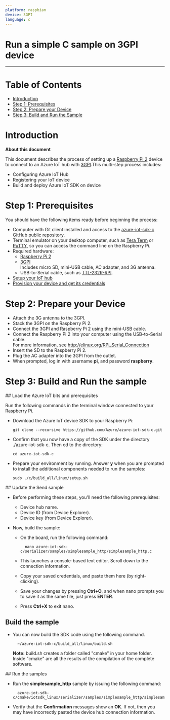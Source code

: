```yaml
---
platform: raspbian
device: 3GPI
language: c
---
```


Run a simple C sample on 3GPI device
===
---

# Table of Contents

-   [Introduction](#Introduction)
-   [Step 1: Prerequisites](#Step-1-Prerequisites)
-   [Step 2: Prepare your Device](#Step-2-PrepareDevice)
-   [Step 3: Build and Run the Sample](#Step-3-Build)

<a name="Introduction"></a>
# Introduction

**About this document**

This document describes the process of setting up a [Raspberry Pi 2](https://www.raspberrypi.org/) device to connect to an Azure IoT hub with [3GPI](http://www.mechatrax.com/products/3gpi).This multi-step process includes:
-   Configuring Azure IoT Hub
-   Registering your IoT device
-   Build and deploy Azure IoT SDK on device

<a name="Step-1-Prerequisites"></a>
# Step 1: Prerequisites

You should have the following items ready before beginning the process:
-   Computer with Git client installed and access to the
    [azure-iot-sdk-c](https://github.com/Azure/azure-iot-sdk-c) GitHub public repository.
-   Terminal emulator on your desktop computer, such as [Tera Term](https://osdn.jp/projects/ttssh2/) or [PuTTY](http://www.putty.org/), so you can access the command line on the Raspberry Pi.
- Required hardware:  
  - [Raspberry Pi 2](https://www.raspberrypi.org/products/raspberry-pi-2-model-b/)  
  - [3GPI](http://www.mechatrax.com/products/3gpi)  
	  Includes micro SD, mini-USB cable, AC adapter, and 3G antenna.
  - USB-to-Serial cable, such as [TTL-232R-RPI](http://www.ftdichip.com/Products/Cables/RPi.htm).  
-   [Setup your IoT hub][lnk-setup-iot-hub]
-   [Provision your device and get its credentials][lnk-manage-iot-hub]

<a name="Step-2-PrepareDevice"></a>
# Step 2: Prepare your Device
-  Attach the 3G antenna to the 3GPI.
-  Stack the 3GPI on the Raspberry Pi 2.
-  Connect the 3GPI and Raspberry Pi 2 using the mini-USB cable.
-  Connect the Raspberry Pi 2 into your computer using the USB-to-Serial cable.  
   For more information, see http://elinux.org/RPi_Serial_Connection
-  Insert the SD to the Raspberry Pi 2.
-  Plug the AC adapter into the 3GPI from the outlet.
-  When prompted, log in with username **pi**, and password **raspberry**.

<a name="Step-3-Build"></a>
# Step 3: Build and Run the sample

<a name="Load-the-Azure-IoT-bits-and-prerequisites"/>
## Load the Azure IoT bits and prerequisites

Run the following commands in the terminal window connected to your Raspberry Pi.

- Download the Azure IoT device SDK to your Raspberry Pi:

  ```
  git clone --recursive https://github.com/Azure/azure-iot-sdk-c.git
  ```

- Confirm that you now have a copy of the SDK under the directory ./azure-iot-sdk-c.
Then cd to the directory:
  ```
  cd azure-iot-sdk-c
  ```

- Prepare your environment by running. Answer **y** when you are prompted to install the additional components needed to run the samples:
  ```
  sudo ./c/build_all/linux/setup.sh
  ```

<a name="Build-the-Azure-client"/>
## Update the Send sample

- Before performing these steps, you'll need the following prerequisites:

	- Device hub name.
	- Device ID (from Device Explorer).
	- Device key (from Device Explorer).

- Now, build the sample:

	- On the board, run the following command:

			nano azure-iot-sdk-c/serializer/samples/simplesample_http/simplesample_http.c

	- This launches a console-based text editor. Scroll down to the connection information.

	- Copy your saved credentials, and paste them here (by right-clicking).

	- Save your changes by pressing **Ctrl+O**, and when nano prompts you to save it as the same file, just press **ENTER**.

	- Press **Ctrl+X** to exit nano.

## Build the sample

- You can now build the SDK code using the following command.

		~/azure-iot-sdk-c/build_all/linux/build.sh

	**Note:** build.sh creates a folder called "cmake" in your home folder. Inside "cmake" are all the results of the compilation of the complete software.

<a name="Run-the-samples"/>
## Run the samples

- Run the **simplesample_http** sample by issuing the following command:

        azure-iot-sdk-c/cmake/iotsdk_linux/serializer/samples/simplesample_http/simplesample_http

- Verify that the **Confirmation** messages show an **OK**. If not, then you may have incorrectly pasted the device hub connection information.

[lnk-setup-iot-hub]: ../setup_iothub.md
[lnk-manage-iot-hub]: ../manage_iot_hub.md